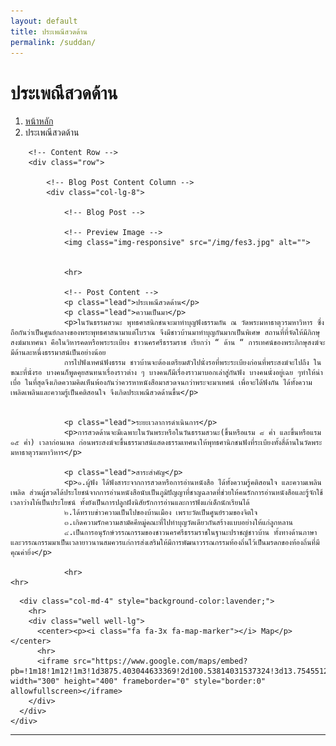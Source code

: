 ```yaml
---
layout: default
title: ประเพณีสวดด้าน
permalink: /suddan/
---
```



<div class="container">
<!-- Page Heading/Breadcrumbs -->
  <div class="row">
            <div class="col-lg-12">
                <h1 class="page-header">ประเพณีสวดด้าน
                </h1>
                <ol class="breadcrumb">
                    <li><a href="../index.html">หน้าหลัก</a>
                    </li>
                    <li class="active">ประเพณีสวดด้าน</li>
                </ol>
            </div>
        </div>
        <!-- /.row -->

        <!-- Content Row -->
        <div class="row">

            <!-- Blog Post Content Column -->
            <div class="col-lg-8">

                <!-- Blog Post -->

                <!-- Preview Image -->
                <img class="img-responsive" src="/img/fes3.jpg" alt="">


                <hr>

                <!-- Post Content -->
                <p class="lead">ประเพณีสวดด้าน</p>
                <p class="lead">ความเป็นมา</p>
                <p>ในวันธรรมสวนะ พุทธศาสนิกชนจะมาทำบุญฟังธรรมกัน ณ วัดพระมหาธาตุวรมหาวิหาร ซึ่งถือกันว่าเป็นศูนย์กลางของพระพุทธศาสนามาแต่โบราณ จึงมีชาวบ้านมาทำบุญกันมากเป็นพิเศษ สถานที่ที่จัดให้มีภิกษุสงฆ์มาเทศนา คือในวิหารคดหรือพระระเบียง ชาวนครศรีธรรมราช เรียกว่า “ ด้าน “ การเทศน์ของพระภิกษุสงฆ์จะมีด้านละหนึ่งธรรมาสน์เป็นอย่างน้อย
                การไปฟังเทศน์ฟังธรรม ชาวบ้านจะต้องเตรียมตัวไปนั่งรอที่พระระเบียงก่อนที่พระสงฆ์จะไปถึง ในขณะที่นั่งรอ บางคนก็พูดคุยสนทนาเรื่องราวต่าง ๆ บางคนก็มีเรื่องราวมาบอกเล่าสู่กันฟัง บางคนนั่งอยู่เฉย ๆทำให้น่าเบื่อ ในที่สุดจึงเกิดความคิดเห็นพ้องกันว่าควรหาหนังสือมาสวดจนกว่าพระจะมาเทศน์ เพื่อจะได้ฟังกัน ได้ทั้งความเพลิดเพลินและความรู้เป็นคติสอนใจ จึงเกิดประเพณีสวดด้านขึ้น</p>


                <p class="lead">ระยะเวลาการดำเนินการ</p>
                <p>การสวดด้านจะมีเฉพาะในวันพระหรือในวันธรรมสวนะ(ขึ้นหรือแรม ๘ ค่ำ และขึ้นหรือแรม ๑๕ ค่ำ) เวลาก่อนเพล ก่อนพระสงฆ์จะขึ้นธรรมาสน์แสดงธรรมเทศนาให้พุทธศานิกชนฟังที่ระเบียงทั้งสี่ด้านในวัดพระมหาธาตุวรมหาวิหาร</p>

                <p class="lead">สาระสำคัญ</p>
                <p>๑.ผู้ฟัง ได้ฟังสาระจากการสวดหรือการอ่านหนังสือ ได้ทั้งความรู้คติสอนใจ และความเพลินเพลิด ส่วนผู้สวดได้ประโยชน์จากการอ่านหนังสือนับเป็นภูมิปัญญาที่ชาญฉลาดที่ช่วยให้คนรักการอ่านหนังสือและรู้จักใช้เวลาว่างให้เป็นประโยชน์ ทั้งยังเป็นการปลูกฝังนิสัยรักการอ่านและการฟังแก่เด็กนักเรียนได้
                ๒.ได้ทราบข่าวความเป็นไปของบ้านเมือง เพราะวัดเป็นศูนย์รวมของจิตใจ
                ๓.เกิดความรักความสามัคคีหมู่คณะที่ไปทำบุญวัดเดียวกันสร้างแบบอย่างให้แก่ลูกหลาน
                ๔.เป็นการอนุรักษ์วรรณกรรมของชาวนครศรีธรรมราชในฐานะปราชญ์ชาวบ้าน ทั้งทางด้านภาษาและวรรณกรรมมาเป็นเวลายาวนานสมควรแก่การส่งเสริมให้มีการพัฒนาวรรณกรรมท้องถิ่นไว้เป็นมรดกของท้องถิ่นที่มีคุณค่ายิ่ง</p>

                <hr>
    <hr>
  </div>

      <div class="col-md-4" style="background-color:lavender;">
        <hr>
        <div class="well well-lg">
          <center><p><i class="fa fa-3x fa-map-marker"></i> Map</p></center>
          <hr>
          <iframe src="https://www.google.com/maps/embed?pb=!1m18!1m12!1m3!1d3875.403044633369!2d100.53814031537324!3d13.754551200934262!2m3!1f0!2f0!3f0!3m2!1i1024!2i768!4f13.1!3m3!1m2!1s0x30e29ec87c886b23%3A0x60888f7499b63ca5!2sBaiyoke+Sky+Hotel!5e0!3m2!1sth!2sth!4v1453041487931" width="300" height="400" frameborder="0" style="border:0" allowfullscreen></iframe>
        </div>
      </div>
    </div>
  </div>
<!-- /.row -->
<hr>
